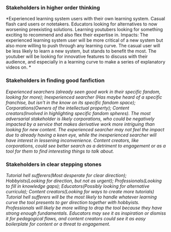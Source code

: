 ### Stakeholders in higher order thinking
*Experienced learning system users with their own learning system. Casual flash card users or notetakers. Educators looking for alternatives to now worsening preexisting solutions. Learning youtubers looking for something exciting to recommend and also flex their expertise in. Impacts: The experienced learning system user will be more critical of a new system but also more willing to push through any learning curve. The casual user will be less likely to learn a new system, but stands to benefit the most. The youtuber will be looking for innovative features to discuss with their audience, and especially in a learning curve to make a series of explanatory videos on. *

### Stakeholders in finding good fanfiction
*Experienced searchers (already seen good work in their specific fandom, looking for more); Inexperienced searcher (Has maybe heard of a specific franchise, but isn't in the know on its specific fandom space); Corporations(Owners of the intellectual property); Content creators(Involved in highlighting specific fandom spheres). The most adversarial stakeholder is likely corporations, who could be negatively impacted by a service that makes derivative work more intriguing than looking for new content. The experienced searcher may not feel the impact due to already having a keen eye, while the inexperienced searcher will have interest in lessening inconvenience. Content creators, like corporations, could see better search as a detriment to engagement or as a tool for them to find interesting things to talk about.*

### Stakeholders in clear stepping stones
*Tutorial hell sufferers(Most desperate for clear direction); Hobbyists(Looking for direction, but not as urgent); Professionals(Looking to fill in knowledge gaps); Educators(Possibly looking for alternative curricula); Content creators(Looking for ways to create more tutorials) Tutorial hell sufferers will be the most likely to handle whatever learning curve the tool presents to ger direction together with hobbyists. Professionals will likely be more willing to drop the tool because they have strong enough fundamentals. Educators may see it as inspiration or dismiss it for pedagogical flaws, and content creators could see it as easy boilerplate for content or a threat to engagement.*